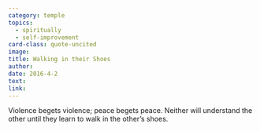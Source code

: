 ```yaml
---
category: temple
topics:
  - spiritually
  - self-improvement
card-class: quote-uncited
image:
title: Walking in their Shoes
author:
date: 2016-4-2
text:  
link:
---
```

Violence begets violence; peace begets peace. Neither will understand the other until they learn to walk in the other’s shoes.
